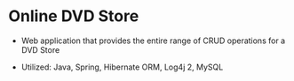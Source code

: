 # Online DVD Store

-  Web application that provides the entire range of CRUD operations for a DVD Store

- Utilized:  Java, Spring, Hibernate ORM, Log4j 2, MySQL
